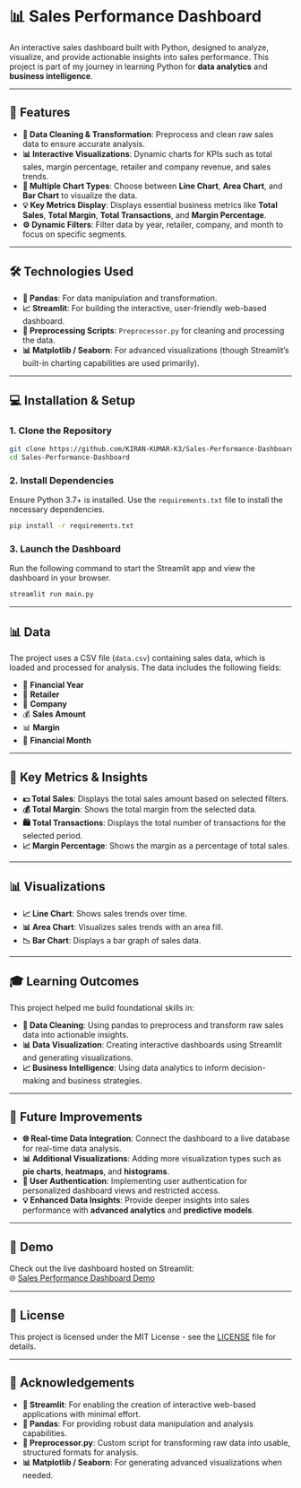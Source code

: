 # 📊 **Sales Performance Dashboard**

An interactive sales dashboard built with Python, designed to analyze, visualize, and provide actionable insights into sales performance. This project is part of my journey in learning Python for **data analytics** and **business intelligence**.

---

## 🚀 **Features**
- **🧹 Data Cleaning & Transformation**: Preprocess and clean raw sales data to ensure accurate analysis.
- **📊 Interactive Visualizations**: Dynamic charts for KPIs such as total sales, margin percentage, retailer and company revenue, and sales trends.
- **🔄 Multiple Chart Types**: Choose between **Line Chart**, **Area Chart**, and **Bar Chart** to visualize the data.
- **💡 Key Metrics Display**: Displays essential business metrics like **Total Sales**, **Total Margin**, **Total Transactions**, and **Margin Percentage**.
- **⚙️ Dynamic Filters**: Filter data by year, retailer, company, and month to focus on specific segments.

---

## 🛠️ **Technologies Used**
- **🐍 Pandas**: For data manipulation and transformation.
- **📈 Streamlit**: For building the interactive, user-friendly web-based dashboard.
- **🧹 Preprocessing Scripts**: `Preprocessor.py` for cleaning and processing the data.
- **📊 Matplotlib / Seaborn**: For advanced visualizations (though Streamlit’s built-in charting capabilities are used primarily).

---

## 💻 **Installation & Setup**

### 1. Clone the Repository
```bash
git clone https://github.com/KIRAN-KUMAR-K3/Sales-Performance-Dashboard.git
cd Sales-Performance-Dashboard
```

### 2. Install Dependencies
Ensure Python 3.7+ is installed. Use the `requirements.txt` file to install the necessary dependencies.

```bash
pip install -r requirements.txt
```

### 3. Launch the Dashboard
Run the following command to start the Streamlit app and view the dashboard in your browser.

```bash
streamlit run main.py
```

---

## 📊 **Data**
The project uses a CSV file (`data.csv`) containing sales data, which is loaded and processed for analysis. The data includes the following fields:
- 📅 **Financial Year**
- 🏪 **Retailer**
- 🏢 **Company**
- 💰 **Sales Amount**
- 📊 **Margin**
- 📆 **Financial Month**

---

## 🧮 **Key Metrics & Insights**

- **💵 Total Sales**: Displays the total sales amount based on selected filters.
- **💰 Total Margin**: Shows the total margin from the selected data.
- **🛍️ Total Transactions**: Displays the total number of transactions for the selected period.
- **📈 Margin Percentage**: Shows the margin as a percentage of total sales.

---

## 📊 **Visualizations**
- **📈 Line Chart**: Shows sales trends over time.
- **📊 Area Chart**: Visualizes sales trends with an area fill.
- **📉 Bar Chart**: Displays a bar graph of sales data.

---

## 🎓 **Learning Outcomes**
This project helped me build foundational skills in:
- **🧹 Data Cleaning**: Using pandas to preprocess and transform raw sales data into actionable insights.
- **📊 Data Visualization**: Creating interactive dashboards using Streamlit and generating visualizations.
- **📈 Business Intelligence**: Using data analytics to inform decision-making and business strategies.

---

## 🔮 **Future Improvements**
- **🌐 Real-time Data Integration**: Connect the dashboard to a live database for real-time data analysis.
- **📊 Additional Visualizations**: Adding more visualization types such as **pie charts**, **heatmaps**, and **histograms**.
- **🔐 User Authentication**: Implementing user authentication for personalized dashboard views and restricted access.
- **💡 Enhanced Data Insights**: Provide deeper insights into sales performance with **advanced analytics** and **predictive models**.

---

## 🔗 **Demo**
Check out the live dashboard hosted on Streamlit:  
🌐 [Sales Performance Dashboard Demo](https://sales-performance-dashboard.streamlit.app/)

---

## 📝 **License**
This project is licensed under the MIT License - see the [LICENSE](LICENSE) file for details.

---

## 🙏 **Acknowledgements**
- **🎉 Streamlit**: For enabling the creation of interactive web-based applications with minimal effort.
- **🐍 Pandas**: For providing robust data manipulation and analysis capabilities.
- **🧹 Preprocessor.py**: Custom script for transforming raw data into usable, structured formats for analysis.
- **📊 Matplotlib / Seaborn**: For generating advanced visualizations when needed.
